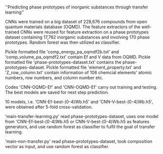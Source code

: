 ''Predicting phase prototypes of inorganic substances through transfer learning''

 CNNs were trained on a big dataset of 228,676 compounds from open quantum materials database (OQMD). The feature extractors of the well-trained CNNs were reused for feature extraction on a phase prototypes dataset containing 17,762 inorganic substances and involving 170 phase prototypes. Random forest was then utilized as classifier. 

Pickle formatted file 'comp_energy_pa_oqmdf2b.txt' and 'comp_volume_pa_oqmdf2.txt' contain Ef and V data from OQMD. Pickle formatted file 'phase-prototypes-dataset.txt' contains the phase-prototypes-dataset. Pickle formatted file 'element_property.txt' and 'Z_row_column.txt' contain information of 108 chemcial elements' atomic numbers, row numbers, and column number etc.

Codes 'CNN-OQMD-Ef' and 'CNN-OQMD-Ef' carry out training and testing. The best models are saved for next step prediction.

10 models, i.e. 'CNN-Ef-best-(0-4)Wb.h5' and 'CNN-V-best-(0-4)Wb.h5', were obtained after 5-fold cross-validation. 

'main-transfer-learning.py' read phase-prototypes-dataset, uses one model from 'CNN-Ef-best-(0-4)Wb.h5 or CNN-V-best-(0-4)Wb.h5 as features generators, and use random forest as classifier to fulfil the goal of transfer learning.

'main-non-transfer.py' read phase-prototypes-dataset, took composition vector as input, and use random forest as classifier.

